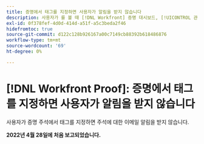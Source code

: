 ```yaml
---
title: 증명에서 태그를 지정하면 사용자가 알림을 받지 않습니다
description: 사용자가 를 볼 때 [!DNL Workfront] 증명 대시보드, [!UICONTROL 관리할 증명] 및 [!UICONTROL 결정 보고서를 기다리는 증명] 다양한 범주(총, 시간 등)에 0개의 보고서를 표시합니다.
exl-id: 0f378fef-4d0d-414d-a51f-a5c3beda2f46
hidefromtoc: true
source-git-commit: d122c128b926167a00c7149cb88392b618486876
workflow-type: tm+mt
source-wordcount: '69'
ht-degree: 0%

---
```


# [!DNL Workfront Proof]: 증명에서 태그를 지정하면 사용자가 알림을 받지 않습니다

사용자가 증명 주석에서 태그를 지정하면 주석에 대한 이메일 알림을 받지 않습니다.

**2022년 4월 28일에 처음 보고되었습니다.**
